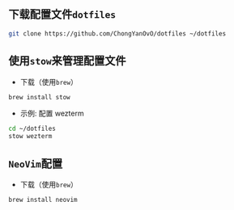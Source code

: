 ## 下载配置文件`dotfiles`

```bash
git clone https://github.com/ChongYanOvO/dotfiles ~/dotfiles
```

## 使用`stow`来管理配置文件

- 下载（使用`brew`）

```bash
brew install stow
```

- 示例: 配置 wezterm

```bash
cd ~/dotfiles
stow wezterm
```

## `NeoVim`配置

- 下载（使用`brew`）

```bash
brew install neovim
```

